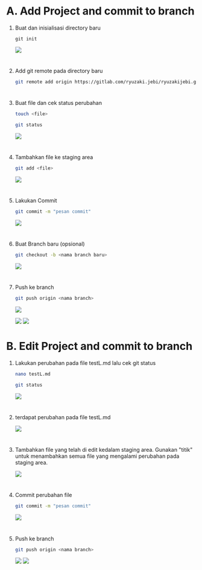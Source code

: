 #  A. Add Project and commit to branch

1. Buat dan inisialisasi directory baru

    ```
    git init
    ```
    ![](https://iili.io/HyZVueI.png)
#
2. Add git remote pada directory baru

    ```sh
    git remote add origin https://gitlab.com/ryuzaki.jebi/ryuzakijebi.git
    ```
#
3. Buat file dan cek status perubahan
    ```sh
    touch <file>
    
    git status
    ```

    ![](https://iili.io/HyZVT5N.png)
#
4. Tambahkan file ke staging area

    ```sh
    git add <file>
    ```
    ![](https://iili.io/HyZVIJp.png)
#
5. Lakukan Commit

    ```sh
    git commit -m "pesan commit"
    ```
    ![](https://iili.io/HyZVcqG.png)
#
6. Buat Branch baru (opsional)

    ```sh
    git checkout -b <nama branch baru>
    ```
    ![](https://iili.io/HyZVAbt.png)
#
7. Push ke branch

    ```sh
    git push origin <nama branch>
    ```
    ![](https://iili.io/HyZV5zX.png)

    ![](https://iili.io/HyZV7Xn.png)
    ![](https://iili.io/HyZVYss.png)

#
#  B. Edit Project and commit to branch
1. Lakukan perubahan pada file testL.md lalu cek git status

    ```sh
    nano testL.md

    git status
    ```
    ![](https://iili.io/HyZX60J.png)
#
2. terdapat perubahan pada file testL.md

    ![](https://iili.io/HyZXsJR.png)
#
3. Tambahkan file yang telah di edit kedalam staging area. Gunakan "titik" untuk menambahkan semua file yang mengalami perubahan pada staging area.

    ![](https://iili.io/HyZXPUv.png)
#
4. Commit perubahan file

    ```sh
    git commit -m "pesan commit"
    ```
    ![](https://iili.io/HyZX4fa.png)
#
5. Push ke branch

    ```sh
    git push origin <nama branch>
    ```
    ![](https://iili.io/HyZXLRp.png)
    ![](https://iili.io/HyZXQON.png)



